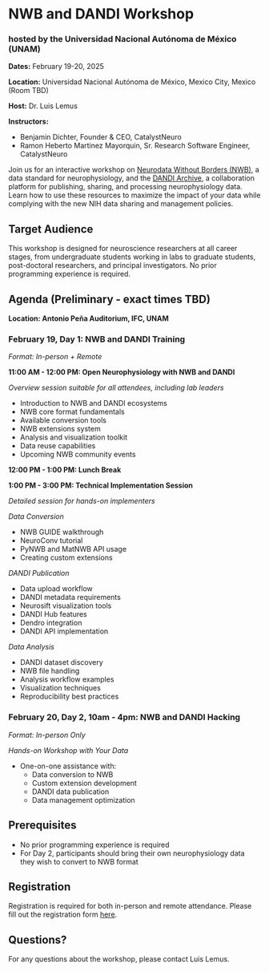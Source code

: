 # NWB and DANDI Workshop
### hosted by the Universidad Nacional Autónoma de México (UNAM)

**Dates:** February 19-20, 2025

**Location:** Universidad Nacional Autónoma de México, Mexico City, Mexico (Room TBD)

**Host:** Dr. Luis Lemus

**Instructors:**
* Benjamin Dichter, Founder & CEO, CatalystNeuro
* Ramon Heberto Martinez Mayorquin, Sr. Research Software Engineer, CatalystNeuro

Join us for an interactive workshop on [Neurodata Without Borders (NWB)](https://nwb.org), a data standard for neurophysiology, and the [DANDI Archive](https://dandiarchive.org), a collaboration platform for publishing, sharing, and processing neurophysiology data. Learn how to use these resources to maximize the impact of your data while complying with the new NIH data sharing and management policies.

## Target Audience
This workshop is designed for neuroscience researchers at all career stages, from undergraduate students working in labs to graduate students, post-doctoral researchers, and principal investigators. No prior programming experience is required.

## Agenda (Preliminary - exact times TBD)

**Location: Antonio Peña Auditorium, IFC, UNAM**


### February 19, Day 1: NWB and DANDI Training
*Format: In-person + Remote*

**11:00 AM - 12:00 PM: Open Neurophysiology with NWB and DANDI**

 *Overview session suitable for all attendees, including lab leaders*

* Introduction to NWB and DANDI ecosystems
* NWB core format fundamentals
* Available conversion tools
* NWB extensions system
* Analysis and visualization toolkit
* Data reuse capabilities
* Upcoming NWB community events

**12:00 PM - 1:00 PM: Lunch Break**

**1:00 PM - 3:00 PM: Technical Implementation Session**

*Detailed session for hands-on implementers*

*Data Conversion*
* NWB GUIDE walkthrough
* NeuroConv tutorial
* PyNWB and MatNWB API usage
* Creating custom extensions

*DANDI Publication*
* Data upload workflow
* DANDI metadata requirements
* Neurosift visualization tools
* DANDI Hub features
* Dendro integration
* DANDI API implementation

*Data Analysis*
* DANDI dataset discovery
* NWB file handling
* Analysis workflow examples
* Visualization techniques
* Reproducibility best practices

### February 20, Day 2, 10am - 4pm: NWB and DANDI Hacking
*Format: In-person Only*

*Hands-on Workshop with Your Data*
* One-on-one assistance with:
  * Data conversion to NWB
  * Custom extension development
  * DANDI data publication
  * Data management optimization

## Prerequisites
* No prior programming experience is required
* For Day 2, participants should bring their own neurophysiology data they wish to convert to NWB format

## Registration
Registration is required for both in-person and remote attendance. Please fill out the registration form [here](https://docs.google.com/forms/d/e/1FAIpQLSdJ_CkRdeN02v1oU5SQFfhJ-v7MtkAna_OfAL7FmYjDqpdYrQ/viewform?usp=preview).

## Questions?
For any questions about the workshop, please contact Luis Lemus.
